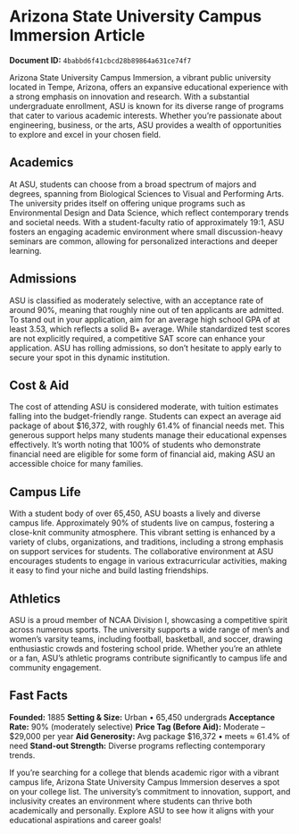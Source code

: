 # Arizona State University Campus Immersion Article

**Document ID:** `4babbd6f41cbcd28b89864a631ce74f7`

Arizona State University Campus Immersion, a vibrant public university located in Tempe, Arizona, offers an expansive educational experience with a strong emphasis on innovation and research. With a substantial undergraduate enrollment, ASU is known for its diverse range of programs that cater to various academic interests. Whether you’re passionate about engineering, business, or the arts, ASU provides a wealth of opportunities to explore and excel in your chosen field.

## Academics
At ASU, students can choose from a broad spectrum of majors and degrees, spanning from Biological Sciences to Visual and Performing Arts. The university prides itself on offering unique programs such as Environmental Design and Data Science, which reflect contemporary trends and societal needs. With a student-faculty ratio of approximately 19:1, ASU fosters an engaging academic environment where small discussion-heavy seminars are common, allowing for personalized interactions and deeper learning.

## Admissions
ASU is classified as moderately selective, with an acceptance rate of around 90%, meaning that roughly nine out of ten applicants are admitted. To stand out in your application, aim for an average high school GPA of at least 3.53, which reflects a solid B+ average. While standardized test scores are not explicitly required, a competitive SAT score can enhance your application. ASU has rolling admissions, so don’t hesitate to apply early to secure your spot in this dynamic institution.

## Cost & Aid
The cost of attending ASU is considered moderate, with tuition estimates falling into the budget-friendly range. Students can expect an average aid package of about $16,372, with roughly 61.4% of financial needs met. This generous support helps many students manage their educational expenses effectively. It’s worth noting that 100% of students who demonstrate financial need are eligible for some form of financial aid, making ASU an accessible choice for many families.

## Campus Life
With a student body of over 65,450, ASU boasts a lively and diverse campus life. Approximately 90% of students live on campus, fostering a close-knit community atmosphere. This vibrant setting is enhanced by a variety of clubs, organizations, and traditions, including a strong emphasis on support services for students. The collaborative environment at ASU encourages students to engage in various extracurricular activities, making it easy to find your niche and build lasting friendships.

## Athletics
ASU is a proud member of NCAA Division I, showcasing a competitive spirit across numerous sports. The university supports a wide range of men’s and women’s varsity teams, including football, basketball, and soccer, drawing enthusiastic crowds and fostering school pride. Whether you’re an athlete or a fan, ASU’s athletic programs contribute significantly to campus life and community engagement.

## Fast Facts
**Founded:** 1885
**Setting & Size:** Urban • 65,450 undergrads
**Acceptance Rate:** 90% (moderately selective)
**Price Tag (Before Aid):** Moderate – $29,000 per year
**Aid Generosity:** Avg package $16,372 • meets ≈ 61.4% of need
**Stand-out Strength:** Diverse programs reflecting contemporary trends.

If you’re searching for a college that blends academic rigor with a vibrant campus life, Arizona State University Campus Immersion deserves a spot on your college list. The university’s commitment to innovation, support, and inclusivity creates an environment where students can thrive both academically and personally. Explore ASU to see how it aligns with your educational aspirations and career goals!
